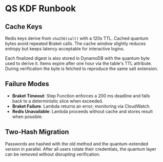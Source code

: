 # QS KDF Runbook

## Cache Keys

Redis keys derive from `sha256(salt)` with a 120s TTL. Cached quantum bytes
avoid repeated Braket calls. The cache window slightly reduces entropy but keeps
latency acceptable for interactive logins.

Each finalized digest is also stored in DynamoDB with the quantum byte used to
derive it. Items expire after one hour via the table's TTL attribute. During
verification the byte is fetched to reproduce the same salt extension.

## Failure Modes

* **Braket Timeout**: Step Function enforces a 200 ms deadline and falls back to
  a deterministic slice when exceeded.
* **Braket Failure**: Lambda returns an error; monitoring via CloudWatch.
* **Redis Unavailable**: Lambda proceeds without cache and stores result when
possible.

## Two-Hash Migration

Passwords are hashed with the old method and the quantum-extended version in
parallel. After all users rotate their credentials, the quantum layer can be
removed without disrupting verification.
